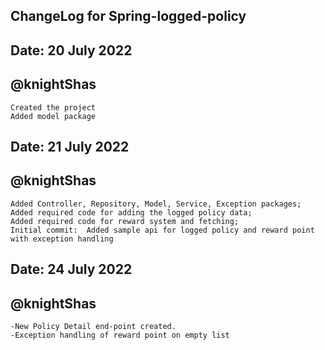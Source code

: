 ## ChangeLog for Spring-logged-policy

## Date: 20 July 2022 
## @knightShas
	Created the project
	Added model package

## Date: 21 July 2022 
## @knightShas
	Added Controller, Repository, Model, Service, Exception packages;
	Added required code for adding the logged policy data;
	Added required code for reward system and fetching;
	Initial commit:  Added sample api for logged policy and reward point with exception handling
	
## Date: 24 July 2022 
## @knightShas
	-New Policy Detail end-point created.
	-Exception handling of reward point on empty list